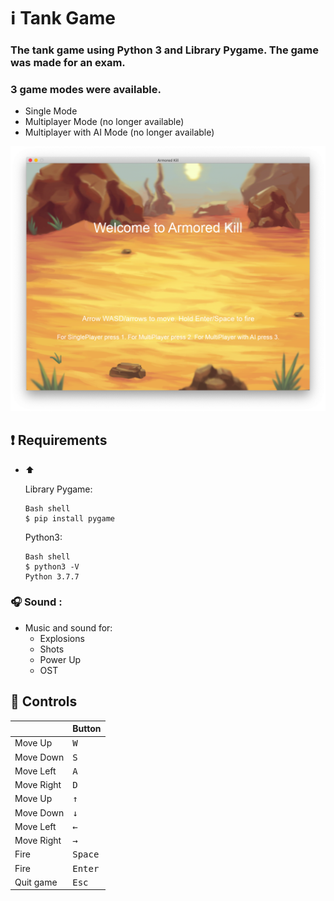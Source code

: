 # ℹ️ Tank Game
### The tank game using Python 3 and Library Pygame. The game was made for an exam.
### 3 game modes were available.
* Single Mode
* Multiplayer Mode (no longer available)
* Multiplayer with AI Mode (no longer available)

![Screen_1](Screenshots/screen.png)


## ❗️ Requirements
- :arrow_up:

	Library Pygame:

	```
	Bash shell
	$ pip install pygame
	```
	Python3:

	```
	Bash shell
	$ python3 -V
	Python 3.7.7
	```
 
 ### :headphones: Sound :
* Music and sound for:
	* Explosions
	* Shots
	* Power Up
	* OST

## 🤘 Controls

|              | Button              |
|--------------|---------------------|
| Move Up   | <kbd>W</kbd>    |
| Move Down   | <kbd>S</kbd>    |
| Move Left    | <kbd>A</kbd>     |
| Move Right   | <kbd>D</kbd>   	|
| Move Up   | <kbd>↑</kbd>    |
| Move Down   | <kbd>↓</kbd>    |
| Move Left    | <kbd>←</kbd>     |
| Move Right   | <kbd>→</kbd>   	|
| Fire  | <kbd>Space</kbd> |
| Fire  | <kbd>Enter</kbd> |
| Quit game    | <kbd>Esc</kbd>      |